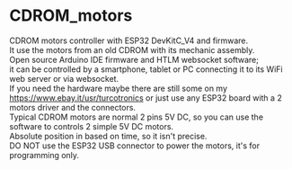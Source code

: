 # CDROM_motors
CDROM motors controller with ESP32 DevKitC_V4 and firmware.\
It use the motors from an old CDROM with its mechanic assembly.\
Open source Arduino IDE firmware and HTLM websocket software;\
it can be controlled by a smartphone, tablet or PC connecting it to its WiFi web server or via websocket.\
If you need the hardware maybe there are still some on my https://www.ebay.it/usr/turcotronics or just use any ESP32 board with a 2 motors driver and the connectors.\
Typical CDROM motors are normal 2 pins 5V DC, so you can use the software to controls 2 simple 5V DC motors.\
Absolute position in based on time, so it isn't precise.\
DO NOT use the ESP32 USB connector to power the motors, it's for programming only.
